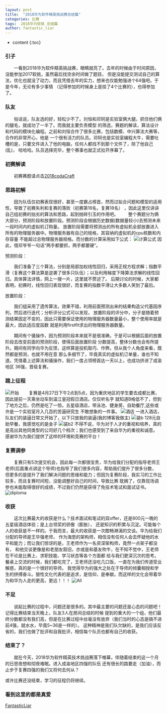 ```yaml
---
layout: post
title:  "2018华为软件精英挑战赛总结篇"
categories: 比赛
tags:  2018华为软挑 总结篇
author: fantastic_liar
---
```

* content
{:toc}
### 引子
&emsp;&emsp;一看到2018华为软件精英挑战赛，眼睛就亮了。去年的时候由于时间原因，没能参加2017软挑，虽然最后找空余时间做了题目，
但是没能提交测试自己的算法，优化也就没了动力，而且凭借去年的实力，想来也仅能勉强进个64强吧。于是今年，无论有多少事情
（记得参加的时候身上是挂了4个比赛的），也得参加了。




### 队友
&emsp;&emsp;俗话说，队友选的好，轻松少不了。刘恒和邓轲是实验室俩大腿，抓住他们俩的腿毛，就成功了一半了。而我就主要负责模型
的筛选，赛题的解读，算法设计和代码的模块化编程。之前和刘恒合作了很多比赛，包括数模、中兴算法大赛等，合作的非常开心，他是
一个很有活力的队员。邓轲也是实验室编程大牛，需要吐槽的是，只要文件进入了他的电脑，任何人都找不到那个文件了，除了他自己(乱)，
哈哈哈。队员选择完毕，整个赛事也就正式拉开序幕了。

### 初赛解读
&emsp;&emsp;初赛赛题请点击[2018codaCraft](http://codecraft.devcloud.huaweicloud.com/)

### 思路初解
&emsp;&emsp;因为队伍仅初赛表现很好，甚至一度霸占榜首，然而过拟合问题和模型的适用性，导致了初赛失利和复赛的落败（初赛第16名，复赛18名）
，因此这里仅讲讲自己组初赛的拙劣的算法和思路，起到抛砖引玉的作用吧。
&emsp;&emsp;整个赛题分为俩大部分，预测阶段和放置阶段。预测阶段会根据历史数据(数据量较小)去预测未来一段时间内的虚拟机订购量。
放置阶段需要将预测出的所有虚拟机全部放置进入所有的物理服务器中。物理服务器有自己的规格，其容纳的虚拟机的cpu核数和内存容量
不能超过总物理服务器规格。而分数的计算采用如下公式：
![计算公式](/screencut/2018codeCraft/score.jpg)
因此，借邓爷爷一句话“两手都要抓，两手都要硬”。

预测阶段：

&emsp;&emsp;我们准备了三个算法，分别是局部加权线性回归，采用正规方程求解；指数平滑（复赛这个算法算是逆袭了很多只队伍）；以及利用梯度下降算法求解的线性回归。具体算法详情，网上一搜一片，这里就不赘述了。
后期讨论的时候，大家都表明，初赛时，线性回归表现很好，而复赛的指数平滑让大多数人笑到了最后。

放置阶段：

&emsp;&emsp;我们组采用了遗传算法，效果不错，利用前面预测出来的结果构造父代基因序列，然后进行迭代；分析评分公式可以发现，
放置阶段的评分中，分子是随着预测结果固定不变的，因此只需要保证使用的物理服务器数量最小，整个使用率就是最大，因此适应度函数
就是利用firstfit求出的物理服务器数量。

&emsp;&emsp;期间有个骚操作，因为预测阶段本来就不是很准确，于是可以根据后面的放置阶段去改变前面的预测阶段，使得后面放置阶段
分数提高，整体分数也会有所提升。期间有同学向华为反馈，这样算是投机取巧、作弊。但从我个人角度来看，既然都是预测，也就不用在意
那么多细节了，毕竟真实的虚拟机订单量，谁也不知道。凭借着上述算法和骚操作，我们一度占领榜首达一天以上，也成功挤进了成渝地区
36强，晋级复赛。

### 踏上征程
![开始](/screencut/2018codeCraft/fist.JPG)
&emsp;&emsp;复赛是4月27日下午2点到5点，因为重庆地区的学生要去成都比赛，因此提前一天乘坐动车到温江皇冠假日酒店。仅仅听名字
就知道B格低不了，但到了地方之后，仍然是吃了一惊。五星级酒店，带泳池、健身房、自助餐厅,这些或许是一个实验室月入几百的苦逼研究生
不敢想象的一件事。
![酒店](/screencut/2018codeCraft/hotel.JPG)
一进入酒店，队友们的装逼日常又开始了，以下只放我的装逼(我的博客我做主)
![装b](/screencut/2018codeCraft/B.JPG)
128元自助早餐，我感觉吃的是金子
![装b2](/screencut/2018codeCraft/breakfast.JPG)
不得不说，华为对于人才的重视和培养，真的是高出其他同类型的公司好几个档次；我们也感受到了来自华为的重视和诚意。
感谢华为为我们提供了这样的环境和竞赛的平台！

### 复赛调参
&emsp;&emsp;复赛只有5次提交机会，因此每一次都很宝贵，华为给我们分配的指导老师王老师(后面重点讲这个导师)也指导了我们很多内容，帮助我们提升了很多分数，
但更多的是提升了我们解决问题的思维和能力；但因为复赛阶段，我实习的工作比较多，而且复赛时间短，没能调整好自己的时间，导致比赛
耽搁了，仅靠现场调参也未能取得很好的成绩，不过我们仍然是获得了免技术笔试和面试证书。
![diploma](/screencut/2018codeCraft/diploma.JPG)

### 收获
&emsp;&emsp;这次比赛最大的收获是什么？技术面试和笔试的双offer，还是800元一晚的五星级酒店体验；是上台领奖的骄傲（膨胀），
还是知识的积累与沉淀。可能每个人的收获是不一样的。于我而言，最大的收获是一次酣畅淋漓的交谈。华为给我们分配的导师是王华强老师，
作为海思的架构师，相信没有任何人会去怀疑他的水平和能力；而让我们惊讶的是，王老师作为一名资深架构师，竟然一点架子都没有，
和他交谈更像是和老朋友叙旧，亦或是和基友吹牛，在不知不觉中，王老师在不论是比赛上、求职技能、学习状态等各个方面都
给与我们更深沉次的思考。餐桌上交流的时候，我们都吃完了，王老师还没吃几口饭，一直在为我们传道受业解惑，真的是一个很好的导师。
我觉得华为的强大之处在于导师的倾囊相授和学生的拼搏奋斗。狼性文化代表的是追求，是信仰，是奉献。而这样的文化会带着华为和华为人走的更高，更远！！！
![All](/screencut/2018codeCraft/All.JPG)

### 不足
&emsp;&emsp;说起比赛的过程中，问题还是很多的。其中最主要的问题还是心态的问题吧！记得比赛结束当天晚上，队友3人在房间总结的时候
提到的重大的一个组，他们最终分数都没有我们高，但是在比赛过程中丝毫没有放弃（我们当时的心态是搞不进前4强，就水水，毕竟5~36是一样的）。
这种精神是我们队欠缺的，是我们应该反省的，我们也做了批评和自我批评，相信每个队员也都有自己的收获。

### 结束了？
&emsp;&emsp;就在今天，2018华为软件精英技术挑战赛落下帷幕，伴随着结束的这一个月的日思夜想和彻夜难眠。进入成渝地区四强的队伍
还有很长的路要走（加油），而止步于复赛四强的我们又将何去何从？

或许比赛还没结束，学习的征程仍将继续。

### 看到这里的都是真爱
[FantasticLiar](https://github.com/FantasticLiar)